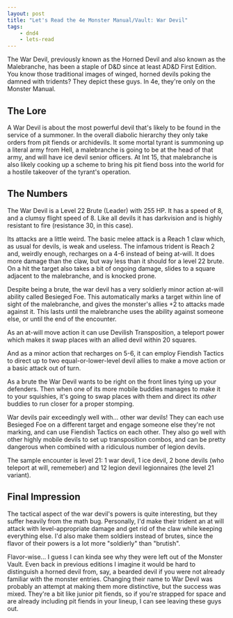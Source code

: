 ```yaml
---
layout: post
title: "Let's Read the 4e Monster Manual/Vault: War Devil"
tags:
    - dnd4
    - lets-read
---
```


The War Devil, previously known as the Horned Devil and also known as the
Malebranche, has been a staple of D&D since at least AD&D First Edition. You
know those traditional images of winged, horned devils poking the damned with
tridents? They depict these guys. In 4e, they're only on the Monster Manual.

## The Lore

A War Devil is about the most powerful devil that's likely to be found in the
service of a summoner. In the overall diabolic hierarchy they only take orders
from pit fiends or archidevils. It some mortal tyrant is summoning up a literal
army from Hell, a malebranche is going to be at the head of that army, and will
have ice devil senior officers. At Int 15, that malebranche is also likely
cooking up a scheme to bring his pit fiend boss into the world for a hostile
takeover of the tyrant's operation.

## The Numbers

The War Devil is a Level 22 Brute (Leader) with 255 HP. It has a speed of 8, and
a clumsy flight speed of 8. Like all devils it has darkvision and is highly
resistant to fire (resistance 30, in this case).

Its attacks are a little weird. The basic melee attack is a Reach 1 claw which,
as usual for devils, is weak and useless. The infamous trident is Reach 2 and,
weirdly enough, recharges on a 4-6 instead of being at-will. It does more damage
than the claw, but way less than it should for a level 22 brute. On a hit the
target also takes a bit of ongoing damage, slides to a square adjacent to the
malebranche, and is knocked prone.

Despite being a brute, the war devil has a very soldierly minor action at-will
ability called Besieged Foe. This automatically marks a target within line of
sight of the malebranche, and gives the monster's allies +2 to attacks made
against it. This lasts until the malebranche uses the ability against someone
else, or until the end of the encounter.

As an at-will move action it can use Devilish Transposition, a teleport power
which makes it swap places with an allied devil within 20 squares.

And as a minor action that recharges on 5-6, it can employ Fiendish Tactics to
direct up to two equal-or-lower-level devil allies to make a move action or a
basic attack out of turn.

As a brute the War Devil wants to be right on the front lines tying up your
defenders. Then when one of its more mobile buddies manages to make it to your
squishies, it's going to swap places with them and direct its _other_ buddies to
run closer for a proper stomping.

War devils pair exceedingly well with... other war devils! They can each use
Besieged Foe on a different target and engage someone else they're not marking,
and can use Fiendish Tactics on each other. They also go well with other highly
mobile devils to set up transposition combos, and can be pretty dangerous when
combined with a ridiculous number of legion devils.

The sample encounter is level 21: 1 war devil, 1 ice devil, 2 bone devils (who
teleport at will, rememeber) and 12 legion devil legionnaires (the level 21
variant).

## Final Impression

The tactical aspect of the war devil's powers is quite interesting, but they
suffer heavily from the math bug. Personally, I'd make their trident an at will
attack with level-appropriate damage and get rid of the claw while keeping
everything else. I'd also make them soldiers instead of brutes, since the flavor
of their powers is a lot more "soldierly" than "brutish".

Flavor-wise... I guess I can kinda see why they were left out of the Monster
Vault. Even back in previous editions I imagine it would be hard to distinguish
a horned devil from, say, a bearded devil if you were not already familiar with
the monster entries. Changing their name to War Devil was probably an attempt at
making them more distinctive, but the success was mixed. They're a bit like
junior pit fiends, so if you're strapped for space and are already including pit
fiends in your lineup, I can see leaving these guys out.
